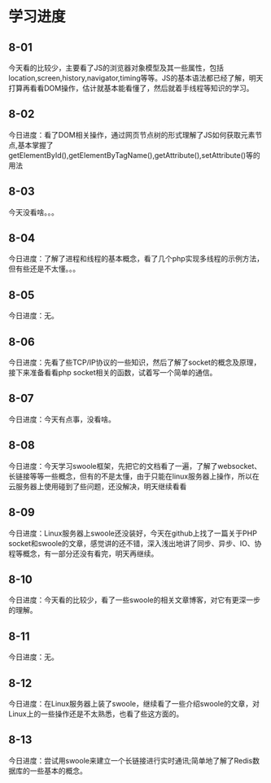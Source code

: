 <h1>学习进度</h1>
<h2>8-01</h2>
  <p>今天看的比较少，主要看了JS的浏览器对象模型及其一些属性，包括location,screen,history,navigator,timing等等。JS的基本语法都已经了解，明天打算再看看DOM操作，估计就基本能看懂了，然后就着手线程等知识的学习。</p>
<h2>8-02</h2>
  <p>今日进度：看了DOM相关操作，通过网页节点树的形式理解了JS如何获取元素节点,基本掌握了getElementById(),getElementByTagName(),getAttribute(),setAttribute()等的用法</p>
<h2>8-03</h2>
  <p>今天没看啥。。。</p>
<h2>8-04</h2>
  <p>今日进度：了解了进程和线程的基本概念，看了几个php实现多线程的示例方法，但有些还是不太懂。。。</p>
<h2>8-05</h2>
  <p>今日进度：无。</p>
<h2>8-06</h2>
  <p>今日进度：先看了些TCP/IP协议的一些知识，然后了解了socket的概念及原理，接下来准备看看php socket相关的函数，试着写一个简单的通信。</p>
<h2>8-07</h2>
  <p>今日进度：今天有点事，没看啥。</p>
<h2>8-08</h2>
  <p>今日进度：今天学习swoole框架，先把它的文档看了一遍，了解了websocket、长链接等等一些概念，但有的不是太懂，由于只能在linux服务器上操作，所以在云服务器上使用碰到了些问题，还没解决，明天继续看看</p>
<h2>8-09</h2>
  <p>今日进度：Linux服务器上swoole还没装好，今天在github上找了一篇关于PHP socket和swoole的文章，感觉讲的还不错，深入浅出地讲了同步、异步、IO、协程等概念，有一部分还没有看完，明天再继续。</p>
<h2>8-10</h2>
  <p>今日进度：今天看的比较少，看了一些swoole的相关文章博客，对它有更深一步的理解。</p>
<h2>8-11</h2>
  <p>今日进度：无。</p>
<h2>8-12</h2>
  <p>今日进度：在Linux服务器上装了swoole，继续看了一些介绍swoole的文章，对Linux上的一些操作还是不太熟悉，也看了些这方面的。</p>
<h2>8-13</h2>
  <p>今日进度：尝试用swoole来建立一个长链接进行实时通讯;简单地了解了Redis数据库的一些基本的概念。</p>
